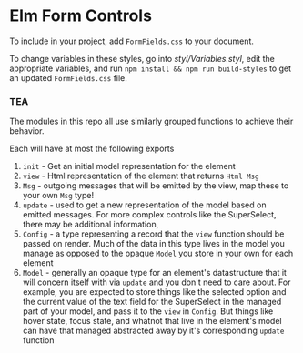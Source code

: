 # Elm Form Controls

To include in your project, add `FormFields.css` to your document.

To change variables in these styles, go into _styl/Variables.styl_, edit the appropriate
variables, and run `npm install && npm run build-styles` to get an updated `FormFields.css` file.

### TEA

The modules in this repo all use similarly grouped functions to achieve their behavior.

Each will have at most the following exports

1. `init` - Get an initial model representation for the element  
2. `view` - Html representation of the element that returns `Html Msg`  
3. `Msg` - outgoing messages that will be emitted by the view, map these to your own `Msg` type!  
4. `update` - used to get a new representation of the model based on emitted messages. For more complex controls like the SuperSelect, there may be additional information,  
5. `Config` - a type representing a record that the `view` function should be passed on render. Much of the data in this type lives in the model you manage as opposed to the opaque `Model` you store in your own for each element
6. `Model` - generally an opaque type for an element's datastructure that it will concern itself with via `update` and you don't need to care about. For example, you are expected to store things like the selected option and the current value of the text field for the SuperSelect in the managed part of your model, and pass it to the `view` in `Config`. But things like hover state, focus state, and whatnot that live in the element's model can have that managed abstracted away by it's corresponding `update` function
